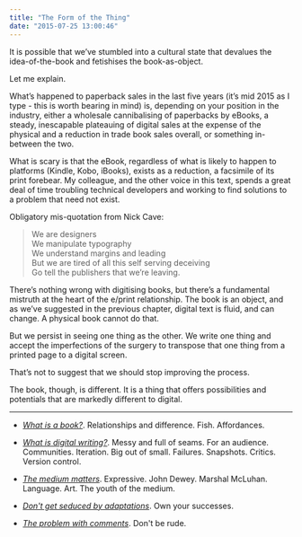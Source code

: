 ```yaml
---
title: "The Form of the Thing"
date: "2015-07-25 13:00:46"
---
```


It is possible that we’ve stumbled into a cultural state that devalues the
idea-of-the-book and fetishises the book-as-object.

Let me explain.

What’s happened to paperback sales in the last five years (it’s mid
2015 as I type - this is worth bearing in mind) is, depending on your
position in the industry, either a wholesale cannibalising of paperbacks
by eBooks, a steady, inescapable plateauing of digital sales at the
expense of the physical and a reduction in trade book sales overall, or
something in-between the two.  

What is scary is that the eBook, regardless of what is likely to happen
to platforms (Kindle, Kobo, iBooks), exists as a reduction, a facsimile
of its print forebear. My colleague, and the other voice in this text,
spends a great deal of time troubling technical developers and working
to find solutions to a problem that need not exist.

Obligatory mis-quotation from Nick Cave:

> We are designers  
> We manipulate typography  
> We understand margins and leading  
> But we are tired of all this self serving deceiving  
> Go tell the publishers that we’re leaving.

There’s nothing wrong with digitising books, but there’s a fundamental
mistruth at the heart of the e/print relationship. The book is an
object, and as we’ve suggested in the previous chapter, digital text is
fluid, and can change. A physical book cannot do that.

But we persist in seeing one thing as the other. We write one thing and
accept the imperfections of the surgery to transpose that one thing from
a printed page to a digital screen.

That’s not to suggest that we should stop improving the process.

The book, though, is different. It is a thing that offers possibilities
and potentials that are markedly different to digital.

<div class="not-on-single-page" markdown="1">

***

- *[What is a book?](/The_Form_of_the_Thing/What_is_a_book.html)*. Relationships and difference. Fish. Affordances.

- *[What is digital writing?](/What_is_digital_writing.html)*. Messy and full of seams. For an audience. Communities. Iteration. Big out of small. Failures. Snapshots. Critics. Version control.

- *[The medium matters](/The_Form_of_the_Thing/The_Medium_Matters.html)*. Expressive. John Dewey. Marshal McLuhan. Language. Art. The youth of the medium.

- *[Don't get seduced by adaptations](/The_Form_of_the_Thing/Do_not_get_seduced_by_adaptations.html)*. Own your successes.

- *[The problem with comments](/The_Form_of_the_Thing/The_problem_with_comments.html)*. Don't be rude.

</div>
